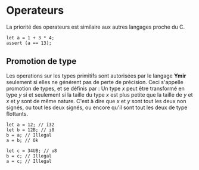 # Operateurs

La priorité des operateurs est similaire aux autres langages proche du C.

```text
let a = 1 + 3 * 4;
assert (a == 13);
```

## Promotion de type

Les operations sur les types primitifs sont autorisées par le langage **Ymir** seulement si elles ne générent pas de perte de précision. Ceci s'appelle promotion de types, et se définis par : Un type _x_ peut être transformé en type _y_ si et seulement si la taille du type _x_ est plus petite que la taille de _y_ et _x_ et _y_ sont de même nature. C'est à dire que _x_ et _y_ sont tout les deux non signés, ou tout les deux signés, ou encore qu'il sont tout les deux de type flottants.

```text
let a = 12; // i32
let b = 12B; // i8
b = a; // Illegal
a = b; // Ok

let c = 34UB; // u8
b = c; // Illegal
a = c; // Illegal
```

